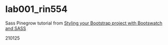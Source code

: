 # lab001_rin554
Sass Pinegrow tutorial from [Styling your Bootstrap project with Bootswatch and SASS](https://pinegrow.com/tutorials/styling-your-bootstrap-project-with-bootswatch-and-sass/#:~:text=Pinegrow%20has%20a%20built-in%20SASS%20compiler%20that%20allows,the%20need%20to%20manually%20recompile%20after%20every%20change)

210125